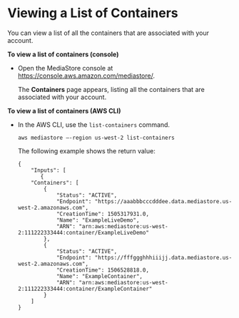 # Viewing a List of Containers<a name="containers-view-list"></a>

You can view a list of all the containers that are associated with your account\.

**To view a list of containers \(console\)**
+ Open the MediaStore console at [https://console\.aws\.amazon\.com/mediastore/](https://console.aws.amazon.com/mediastore/)\.

  The **Containers** page appears, listing all the containers that are associated with your account\.

**To view a list of containers \(AWS CLI\)**
+ In the AWS CLI, use the `list-containers` command\.

  ```
  aws mediastore –-region us-west-2 list-containers
  ```

  The following example shows the return value:

  ```
  {
      "Inputs": [
         {
      "Containers": [
          {
              "Status": "ACTIVE",
              "Endpoint": "https://aaabbbcccdddee.data.mediastore.us-west-2.amazonaws.com",
              "CreationTime": 1505317931.0,
              "Name": "ExampleLiveDemo",
              "ARN": "arn:aws:mediastore:us-west-2:111222333444:container/ExampleLiveDemo"
          },
          {
              "Status": "ACTIVE",
              "Endpoint": "https://fffggghhhiiijj.data.mediastore.us-west-2.amazonaws.com",
              "CreationTime": 1506528818.0,
              "Name": "ExampleContainer",
              "ARN": "arn:aws:mediastore:us-west-2:111222333444:container/ExampleContainer"
          }
      ]
  }
  ```